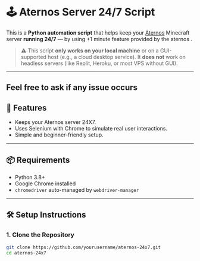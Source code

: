 # 🕹️ Aternos Server 24/7 Script

This is a **Python automation script** that helps keep your [Aternos](https://aternos.org) Minecraft server **running 24/7** — by using +1 minute feature provided by the aternos .

> ⚠️ This script **only works on your local machine** or on a GUI-supported host (e.g., a cloud desktop service). It **does not** work on headless servers (like Replit, Heroku, or most VPS without GUI).

---

## Feel free to ask if any issue occurs 

## 🚀 Features

- Keeps your  Aternos server 24X7.
- Uses Selenium with Chrome to simulate real user interactions.
- Simple and beginner-friendly setup.

---

## 📦 Requirements

- Python 3.8+
- Google Chrome installed
- `chromedriver` auto-managed by `webdriver-manager`

---

## 🛠️ Setup Instructions

### 1. Clone the Repository
```bash
git clone https://github.com/yourusername/aternos-24x7.git
cd aternos-24x7



